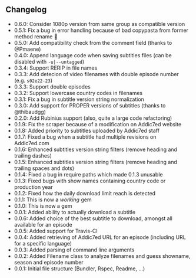 ## Changelog

* 0.6.0: Consider 1080p version from same group as compatible version
* 0.5.1: Fix a bug in error handling because of bad copypasta from former method rename :spaghetti:
* 0.5.0: Add compatibility check from the comment field (thanks to @Pmaene)
* 0.4.0: Append language code when saving subtitles files (can be disabled with `-u|--untagged`)
* 0.3.4: Support RERIP in file names
* 0.3.3: Add detecion of video filenames with double episode number (e.g. `s02e22-23`)
* 0.3.3: Support double episodes
* 0.3.2: Support lowercase country codes in filenames
* 0.3.1: Fix a bug in subtitle version string normalization
* 0.3.0: Add support for PROPER versions of subtitles (thanks to @thibaudgg)
* 0.2.0: Add Rubinius support (also, quite a large code refactoring)
* 0.1.9: Fix the scraper because of a modification on Addic7ed website
* 0.1.8: Added priority to subtitles uploaded by Addic7ed staff
* 0.1.7: Fixed a bug when a subtitle had multiple revisions on Addic7ed.com
* 0.1.6: Enhanced subtitles version string filters (remove heading and trailing dashes)
* 0.1.5: Enhanced subtitles version string filters (remove heading and trailing spaces and dots)
* 0.1.4: Fixed a bug in require paths which made 0.1.3 unusable
* 0.1.3: Fixed bugs with show names containing country code or production year
* 0.1.2: Fixed how the daily download limit reach is detected
* 0.1.1: This is now a _working_ gem
* 0.1.0: This is now a gem
* 0.0.1: Added ability to actually download a subtitle
* 0.0.6: Added choice of the best subtitle to download, amongst all available for an episode
* 0.0.5: Added support for Travis-CI
* 0.0.4: Added retrieving of Addic7ed URL for an episode (including URL for a specific language)
* 0.0.3: Added parsing of command line arguments
* 0.0.2: Added Filename class to analyze filenames and guess showname, season and episode number
* 0.0.1: Initial file structure (Bundler, Rspec, Readme, ...)
